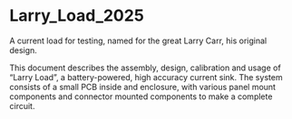 # Larry_Load_2025
A current load for testing, named for the great Larry Carr, his original design.

This document describes the assembly, design, calibration and usage of “Larry Load”, a battery-powered, high accuracy current sink. The system consists of a small PCB inside and enclosure, with various panel mount components and connector mounted components to make a complete circuit.
